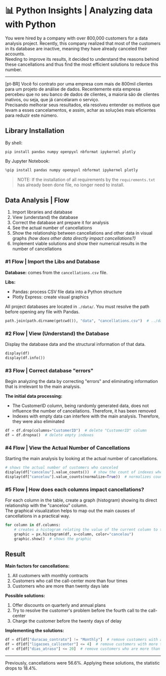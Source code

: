 # 📊 Python Insights | Analyzing data with Python

You were hired by a company with over 800,000 customers for a data analysis
project. Recently, this company realized that most of the customers in its
database are inactive, meaning they have already canceled their accounts.  
Needing to improve its results, it decided to understand the reasons behind
these cancellations and thus find the most efficient solutions to reduce this
number.

---

\[pt-BR\] Você foi contrato por uma empresa com mais de 800mil clientes para um
projeto de análise de dados. Recentemente esta empresa percebeu que no seu banco
de dados de clientes, a maioria são de clientes inativos, ou seja, que já
cancelaram o serviço.  
Precisando melhorar seus resultados, ela resolveu entender os motivos que levam
a esses cancelamentos, e assim, achar as soluções mais eficientes para reduzir
este número.

## Library Installation

By shell:

```shell
pip install pandas numpy openpyxl nbformat ipykernel plotly
```

By Jupyter Notebook:

```python
%pip install pandas numpy openpyxl nbformat ipykernel plotly
```

> NOTE: If the installation of all requirements by the ` requirements.txt ` has
> already been done file, no longer need to install.

## Data Analysis | Flow

1. Import libraries and database
2. View (understand) the database
3. Correct the database ant prepare it for analysis
4. See the actual number of cancellations
5. Show the relationship between cancellations and other data in visual graphs *(how does other data directly impact cancellations?)*
6. Implement viable solutions and show their numerical results in the number of cancellations

### #1 Flow | Import the Libs and Database

**Database:** comes from the ` cancellations.csv ` file.

**Libs:**

* Pandas: process CSV file data into a Python structure
* Plotly Express: create visual graphics

All project databases are located in ` ./data/ `. You must resolve the path
before opening any file with Pandas.

```python
path.join(path.dirname(getcwd()), "data", "cancellations.csv")  # ../data/cancellations.csv
```

### #2 Flow | View (Understand) the Database

Display the database data and the structural information of that data.

```python
display(df)
display(df.info())
```

### #3 Flow | Correct database "errors"

Begin analyzing the data by correcting "errors" and eliminating information that
is irrelevant to the main analysis.

**The initial data processing:**

* The CustomerID column, being randomly generated data, does not influence the number of cancellations. Therefore, it has been removed
* Indexes with empty data can interfere with the main analysis. Therefore, they were also eliminated

```python
df = df.drop(columns="CustomerID")  # delete "CustomerID" column
df = df.dropna()  # delete empty indexes
```

### #4 Flow | View the Actual Number of Cancellations

Starting the main analysis by looking at the actual number of cancellations.

```python
# shows the actual number of customers who canceled
display(df["cancelou"].value_counts())  # show the count of indexes where there is a value in the "cancelou" column
display(df["cancelou"].value_counts(normalize=True))  # normalizes count value (%)
```

### #5 Flow | How does each columns impact cancellations?

For each column in the table, create a graph (histogram) showing its direct
relationship with the "cancelou" column.  
The graphical visualization helps to map out the main causes of cancellations in
a practical way.

```python
for column in df.columns:
    # creates a histogram relating the value of the current column to the "canceled" column.
    graphic = px.histogram(df, x=column, color="cancelou")
    graphic.show()  # shows the graphic
```

## Result

**Main factors for cancellations:**

1. All customers with monthly contracts
2. Customers who call the call-center more than four times
3. Customers who are more than twenty days late

**Possible solutions:**

1. Offer discounts on quarterly and annual plans
2. Try to resolve the customer's problem before the fourth call to the call-center
3. Charge the customer before the twenty days of delay

**Implementing the solutions:**

```python
df = df[df["duracao_contrato"] != "Monthly"]  # remove customers with a contract duration equal to “Monthly”
df = df[df["ligacoes_callcenter"] <= 4]  # remove customers with more than four calls to the call center
df = df[df["dias_atraso"] <= 20]  # remove customers who are more than twenty days late
```

---

Previously, cancellations were 56.6%. Applying these solutions, the statistic
drops to 18.4%.
